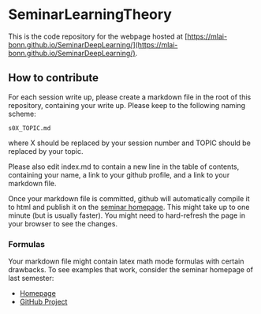 # SeminarLearningTheory

This is the code repository for the webpage hosted at [https://mlai-bonn.github.io/SeminarDeepLearning/](https://mlai-bonn.github.io/SeminarDeepLearning/).


## How to contribute

For each session write up, please create a markdown file in the root of this repository, containing your write up. 
Please keep to the following naming scheme:

    s0X_TOPIC.md

where X should be replaced by your session number and TOPIC should be replaced by your topic.

Please also edit index.md to contain a new line in the table of contents, containing your name, a link to your github profile, and a link to your markdown file.

Once your markdown file is committed, github will automatically compile it to html and publish it on the [seminar homepage](https://mlai-bonn.github.io/SeminarDeepLearning/).
This might take up to one minute (but is usually faster).
You might need to hard-refresh the page in your browser to see the changes.

### Formulas

Your markdown file might contain latex math mode formulas with certain drawbacks. 
To see examples that work, consider the seminar homepage of last semester:

- [Homepage](https://mlai-bonn.github.io/SeminarDeepLearning/)
- [GitHub Project](https://github.com/mlai-bonn/SeminarDeepLearning/)

